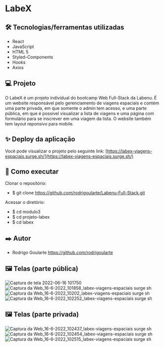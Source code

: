 # LabeX

## 🛠️ Tecnologias/ferramentas utilizadas

- React
- JavaScript
- HTML 5
- Styled-Components
- Hooks
- Axios

## 💻 Projeto

O LabeX é um projeto individual do bootcamp Web Full-Stack da Labenu. É um website responsável pelo gerenciamento de viagens espaciais e contém uma parte privada, em que somente o admin tem acesso, e uma parte pública, em que é possível visualizar a lista de viagens e uma página com formulário para se inscrever em uma viagem da lista.
O website também tem layout reponsivo para mobile.

## ✨ Deploy da aplicação

Você pode visualizar o projeto pelo seguinte link: [https://labex-viagens-espaciais.surge.sh/](https://labex-viagens-espaciais.surge.sh/)

## 🚀 Como executar

Clonar o repositório:

- $ git clone https://github.com/rodrigoularte/Labenu-Full-Stack.git

Acessar o diretório:

- $ cd modulo3 
- $ cd projeto-labex 
- $ cd labex

## ✒️ Autor

- Rodrigo Goularte https://github.com/rodrigoularte

## 🖼️ Telas (parte pública)
![Captura de tela 2022-06-16 101750](https://user-images.githubusercontent.com/88721328/174079059-73ee7a4a-f6c0-47d8-bc92-5f1356a38875.png)
![Captura da Web_16-6-2022_101858_labex-viagens-espaciais surge sh](https://user-images.githubusercontent.com/88721328/174079104-ed08cc33-ab77-4425-8494-b695942023df.jpeg)
![Captura da Web_16-6-2022_10202_labex-viagens-espaciais surge sh](https://user-images.githubusercontent.com/88721328/174079097-354f2c71-a88e-4def-8194-6a940a4d076c.jpeg)
![Captura da Web_16-6-2022_102252_labex-viagens-espaciais surge sh](https://user-images.githubusercontent.com/88721328/174079552-7d9a7f5a-9fee-4538-be70-d1fcd86f1f7b.jpeg)

## 🖼️ Telas (parte privada)
![Captura da Web_16-6-2022_102437_labex-viagens-espaciais surge sh](https://user-images.githubusercontent.com/88721328/174079992-afa15706-dc5d-4973-b717-9ad617ff8f0e.jpeg)
![Captura da Web_16-6-2022_102454_labex-viagens-espaciais surge sh](https://user-images.githubusercontent.com/88721328/174080011-e7da9a3b-4690-43dc-81de-7d69ba237b53.jpeg)
![Captura da Web_16-6-2022_102515_labex-viagens-espaciais surge sh](https://user-images.githubusercontent.com/88721328/174080055-212dd93e-f610-4bdb-8e5a-67a3d611e930.jpeg)

